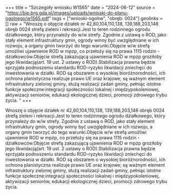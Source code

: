 +++
title = "Szczegóły wniosku W1565"
date = "2024-06-12"
source = "https://bip.brg.gda.pl/images/uploads/wnioski-do-planu-ogolnego/w1565.pdf"
tags = ["wnioski-ogolne", "obręb: 0024"]
geolinks = []
raw = "Wnoszę o objęcie działek nr 42,80,104,110,138, 139,188,203,148 obręb 0024 strefą zieleni i rekreacji.Jest to teren rodzinnego ogrodu działkowego, który przynależy do w/w strefy. Zgodnie z ustawą o ROD, jako stały element infrastruktury gmin, ogrody winny być uwzględniane w ich rozwoju, a organy gmin tworzyć do tego warunki.Objęcie w/w strefą umożliwi ujawnienie ROD w mpzp, co przełoży się na prawa 1115 rodzin - działkowców.Objęcie strefą zakazującą ujawnienia ROD w mpzp groziłoby jego likwidacją(art. 19 ust. 2 ustawy o ROD).Stabilizacja prawna będzie sprzyjała podnoszeniu standardu ROD-ryzyko likwidacji zniechęci do inwestowania w działki. ROD są obszarem o wysokiej bioróżnorodności, ich ochrona planistyczna realizuje prawo UE oraz krajowe; są ważnym element infrastruktury zielonej gminy, służą realizacji zadań gminy, pełniąc istotne funkcje społeczne:integracji społeczności lokalnej i międzypokoleniowej, aktywizacji seniorów, edukacji ekologicznej dzieci, promocji zdrowego trybu życia. "
+++

Wnoszę o objęcie działek nr 42,80,104,110,138, 139,188,203,148 obręb 0024 strefą
zieleni i rekreacji.Jest to teren rodzinnego ogrodu działkowego, który przynależy do w/w strefy.
Zgodnie z ustawą o ROD, jako stały element infrastruktury gmin, ogrody winny być
uwzględniane w ich rozwoju, a organy gmin tworzyć do tego warunki.Objęcie w/w strefą
umożliwi ujawnienie ROD w mpzp, co przełoży się na prawa 1115 rodzin - działkowców.Objęcie
strefą zakazującą ujawnienia ROD w mpzp groziłoby jego likwidacją(art. 19 ust. 2 ustawy o
ROD).Stabilizacja prawna będzie sprzyjała podnoszeniu standardu ROD-ryzyko likwidacji
zniechęci do inwestowania w działki. ROD są obszarem o wysokiej bioróżnorodności, ich ochrona
planistyczna realizuje prawo UE oraz krajowe; są ważnym element infrastruktury zielonej gminy,
służą realizacji zadań gminy, pełniąc istotne funkcje społeczne:integracji społeczności lokalnej i
międzypokoleniowej, aktywizacji seniorów, edukacji ekologicznej dzieci, promocji zdrowego
trybu życia.



